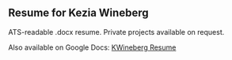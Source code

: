 ## Resume for Kezia Wineberg

ATS-readable .docx resume. Private projects available on request.

Also available on Google Docs: [KWineberg Resume](https://docs.google.com/document/d/1L7uvcc1Z3e5Jk7yDGFHpaBp2Dw2hNCkjV1u9j-06USg/edit?usp=sharing)

